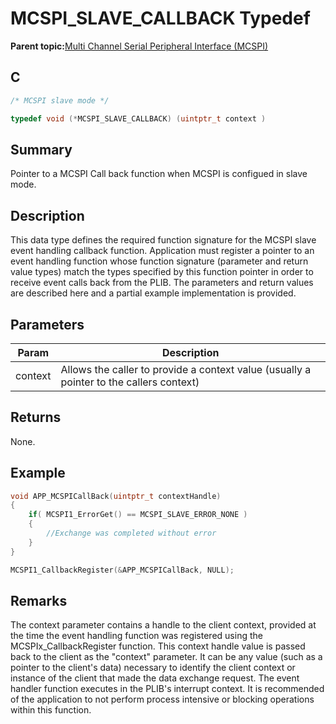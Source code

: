 # MCSPI\_SLAVE\_CALLBACK Typedef

**Parent topic:**[Multi Channel Serial Peripheral Interface \(MCSPI\)](GUID-A3A5277D-BAE3-4BD0-91E9-D4E7E0608BE7.md)

## C

```c
/* MCSPI slave mode */

typedef void (*MCSPI_SLAVE_CALLBACK) (uintptr_t context )

```

## Summary

Pointer to a MCSPI Call back function when MCSPI is configued in slave mode.

## Description

This data type defines the required function signature for the MCSPI slave event handling callback function. Application must register a pointer to an event handling function whose function signature \(parameter and return value types\) match the types specified by this function pointer in order to receive event calls back from the PLIB. The parameters and return values are described here and a partial example implementation is provided.

## Parameters

|Param|Description|
|-----|-----------|
|context|Allows the caller to provide a context value \(usually a pointer to the callers context\)|

## Returns

None.

## Example

```c
void APP_MCSPICallBack(uintptr_t contextHandle)
{
    if( MCSPI1_ErrorGet() == MCSPI_SLAVE_ERROR_NONE )
    {
        //Exchange was completed without error
    }
}

MCSPI1_CallbackRegister(&APP_MCSPICallBack, NULL);

```

## Remarks

The context parameter contains a handle to the client context, provided at the time the event handling function was registered using the MCSPIx\_CallbackRegister function. This context handle value is passed back to the client as the "context" parameter. It can be any value \(such as a pointer to the client's data\) necessary to identify the client context or instance of the client that made the data exchange request. The event handler function executes in the PLIB's interrupt context. It is recommended of the application to not perform process intensive or blocking operations within this function.

